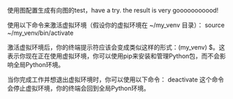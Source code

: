 使用图配置生成有向图的test，have a try.
the result is very gooooooooood!


使用以下命令来激活虚拟环境（假设你的虚拟环境在 ~/my_venv 目录）：
source ~/my_venv/bin/activate


激活虚拟环境后，你的终端提示符应该会变成类似这样的形式：(my_venv) $。这表示你现在正在使用虚拟环境，你可以使用pip来安装和管理Python包，而不会影响全局Python环境。

当你完成工作并想退出虚拟环境时，你可以使用以下命令：
deactivate
这个命令会停止虚拟环境，你的终端会回到全局Python环境。

